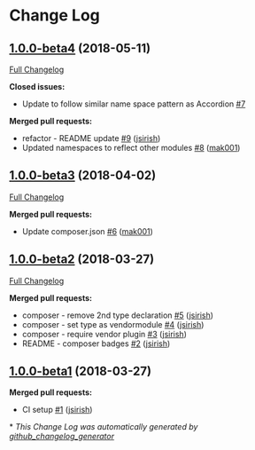 # Change Log

## [1.0.0-beta4](https://github.com/dynamic/silverstripe-elemental-flexslider/tree/1.0.0-beta4) (2018-05-11)
[Full Changelog](https://github.com/dynamic/silverstripe-elemental-flexslider/compare/1.0.0-beta3...1.0.0-beta4)

**Closed issues:**

- Update to follow similar name space pattern as Accordion [\#7](https://github.com/dynamic/silverstripe-elemental-flexslider/issues/7)

**Merged pull requests:**

- refactor - README update [\#9](https://github.com/dynamic/silverstripe-elemental-flexslider/pull/9) ([jsirish](https://github.com/jsirish))
- Updated namespaces to reflect other modules [\#8](https://github.com/dynamic/silverstripe-elemental-flexslider/pull/8) ([mak001](https://github.com/mak001))

## [1.0.0-beta3](https://github.com/dynamic/silverstripe-elemental-flexslider/tree/1.0.0-beta3) (2018-04-02)
[Full Changelog](https://github.com/dynamic/silverstripe-elemental-flexslider/compare/1.0.0-beta2...1.0.0-beta3)

**Merged pull requests:**

- Update composer.json [\#6](https://github.com/dynamic/silverstripe-elemental-flexslider/pull/6) ([mak001](https://github.com/mak001))

## [1.0.0-beta2](https://github.com/dynamic/silverstripe-elemental-flexslider/tree/1.0.0-beta2) (2018-03-27)
[Full Changelog](https://github.com/dynamic/silverstripe-elemental-flexslider/compare/1.0.0-beta1...1.0.0-beta2)

**Merged pull requests:**

- composer - remove 2nd type declaration [\#5](https://github.com/dynamic/silverstripe-elemental-flexslider/pull/5) ([jsirish](https://github.com/jsirish))
- composer - set type as vendormodule [\#4](https://github.com/dynamic/silverstripe-elemental-flexslider/pull/4) ([jsirish](https://github.com/jsirish))
- composer - require vendor plugin [\#3](https://github.com/dynamic/silverstripe-elemental-flexslider/pull/3) ([jsirish](https://github.com/jsirish))
- README - composer badges [\#2](https://github.com/dynamic/silverstripe-elemental-flexslider/pull/2) ([jsirish](https://github.com/jsirish))

## [1.0.0-beta1](https://github.com/dynamic/silverstripe-elemental-flexslider/tree/1.0.0-beta1) (2018-03-27)
**Merged pull requests:**

- CI setup [\#1](https://github.com/dynamic/silverstripe-elemental-flexslider/pull/1) ([jsirish](https://github.com/jsirish))



\* *This Change Log was automatically generated by [github_changelog_generator](https://github.com/skywinder/Github-Changelog-Generator)*